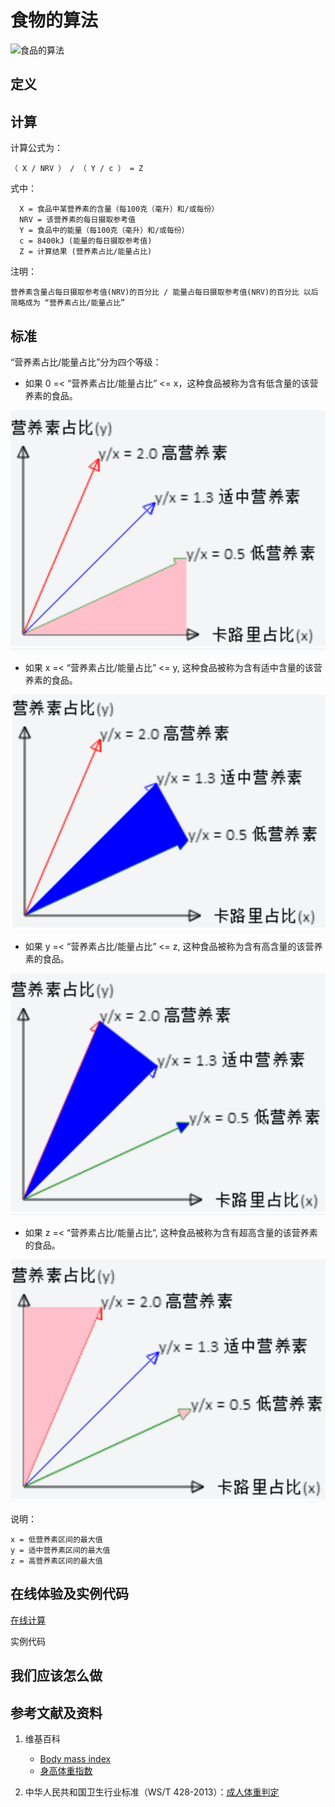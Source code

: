 # 食物的算法

![食品的算法](/images/食品的分析算法/食品的算法.png)

## 定义


## 计算

计算公式为： 

	（ X / NRV ） / （ Y / c ） = Z

式中： 

	  X = 食品中某营养素的含量（每100克（毫升）和/或每份）	  
      NRV = 该营养素的每日摄取参考值
	  Y = 食品中的能量（每100克（毫升）和/或每份）
	  c = 8400kJ (能量的每日摄取参考值)
	  Z = 计算结果 (营养素占比/能量占比)

注明：

	营养素含量占每日摄取参考值(NRV)的百分比 / 能量占每日摄取参考值(NRV)的百分比 以后简略成为 “营养素占比/能量占比”	

## 标准

“营养素占比/能量占比”分为四个等级：

- 如果 0 =< “营养素占比/能量占比” <= x，这种食品被称为含有低含量的该营养素的食品。

![食品的算法](/images/食品的分析算法/算法/食品的分析算法-算法-低营养素区间.png)

- 如果 x =< “营养素占比/能量占比” <= y, 这种食品被称为含有适中含量的该营养素的食品。

![食品的算法](/images/食品的分析算法/算法/食品的分析算法-算法-适中营养素区间.png)

- 如果 y =< “营养素占比/能量占比” <= z, 这种食品被称为含有高含量的该营养素的食品。

![食品的算法](/images/食品的分析算法/算法/食品的分析算法-算法-高营养素区间.png)

- 如果 z =< “营养素占比/能量占比”, 这种食品被称为含有超高含量的该营养素的食品。

![食品的算法](/images/食品的分析算法/算法/食品的分析算法-算法-超高营养素区间.png)

说明：

	x = 低营养素区间的最大值
	y = 适中营养素区间的最大值
	z = 高营养素区间的最大值


## 在线体验及实例代码

[在线计算](https://jsfiddle.net/quanbinn/f6y5jb8p/)

实例代码

## 我们应该怎么做

## 参考文献及资料

1. 维基百科
	- [Body mass index](https://en.wikipedia.org/wiki/Body_mass_index)
	- [身高体重指数](https://zh.wikipedia.org/wiki/%E8%BA%AB%E9%AB%98%E9%AB%94%E9%87%8D%E6%8C%87%E6%95%B8)

2. 中华人民共和国卫生行业标准（WS/T 428-2013）：[成人体重判定](http://www.moh.gov.cn/ewebeditor/uploadfile/2013/08/20130808135715967.pdf)

